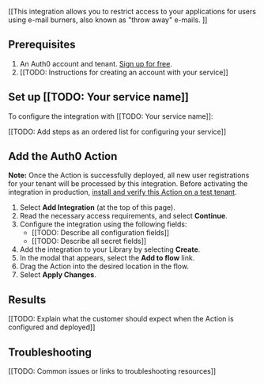 [[This integration allows you to restrict access to your applications for users using e-mail burners, also known as "throw away" e-mails. ]]

## Prerequisites

1. An Auth0 account and tenant. [Sign up for free](https://auth0.com/signup).
2. [[TODO: Instructions for creating an account with your service]]

## Set up [[TODO: Your service name]]

To configure the integration with [[TODO: Your service name]]:

[[TODO: Add steps as an ordered list for configuring your service]]

## Add the Auth0 Action

**Note:** Once the Action is successfully deployed, all new user registrations for your tenant will be processed by this integration. Before activating the integration in production, [install and verify this Action on a test tenant](https://auth0.com/docs/get-started/auth0-overview/create-tenants/set-up-multiple-environments).

1. Select **Add Integration** (at the top of this page).
1. Read the necessary access requirements, and select **Continue**.
1. Configure the integration using the following fields:
   * [[TODO: Describe all configuration fields]]
   * [[TODO: Describe all secret fields]]
1. Add the integration to your Library by selecting **Create**.
1. In the modal that appears, select the **Add to flow** link.
1. Drag the Action into the desired location in the flow.
1. Select **Apply Changes**.

## Results

[[TODO: Explain what the customer should expect when the Action is configured and deployed]]

## Troubleshooting

[[TODO: Common issues or links to troubleshooting resources]]
